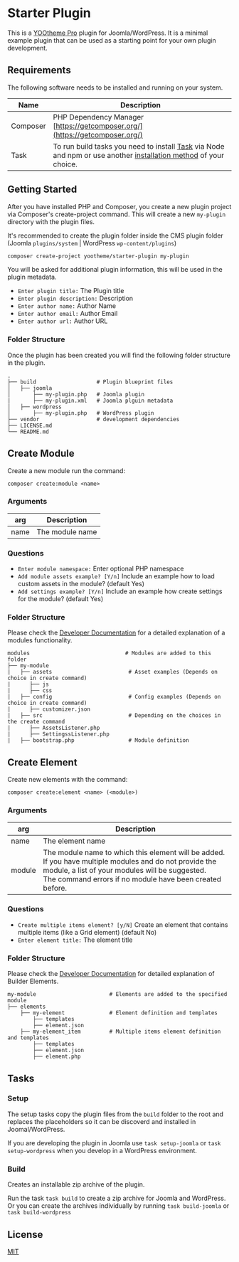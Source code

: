 # Starter Plugin

This is a [YOOtheme Pro](https://yootheme.com) plugin for Joomla/WordPress. It is a minimal example plugin that can be used as a starting point for your own plugin development.

## Requirements

The following software needs to be installed and running on your system.

| Name     | Description                                                                |
|----------|----------------------------------------------------------------------------|
| Composer | PHP Dependency Manager [https://getcomposer.org/](https://getcomposer.org/) |
| Task     | To run build tasks you need to install [Task](https://taskfile.dev) via Node and npm or use another [installation method](https://taskfile.dev/installation/) of your choice.|

## Getting Started

After you have installed PHP and Composer, you create a new plugin project via Composer's create-project command. This will create a new `my-plugin` directory with the plugin files.

It's recommended to create the plugin folder inside the CMS plugin folder (Joomla `plugins/system` | WordPress `wp-content/plugins`)

```bash
composer create-project yootheme/starter-plugin my-plugin
```

You will be asked for additional plugin information, this will be used in the plugin metadata.

- `Enter plugin title:` The Plugin title
- `Enter plugin description:` Description
- `Enter author name:` Author Name
- `Enter author email:` Author Email
- `Enter author url:` Author URL


### Folder Structure

Once the plugin has been created you will find the following folder structure in the plugin.

```
.
├── build                   # Plugin blueprint files
│   ├── joomla
│       ├── my-plugin.php   # Joomla plugin
|       ├── my-plugin.xml   # Joomla plguin metadata
│   ├── wordpress
│       ├── my-plugin.php   # WordPress plugin
├── vendor                  # development dependencies
├── LICENSE.md
└── README.md
```

## Create Module

Create a new module run the command:

`composer create:module <name>`

### Arguments

| arg  | Description     |
|------|-----------------|
| name | The module name |

### Questions

- `Enter module namespace:` Enter optional PHP namespace
- `Add module assets example? [Y/n]` Include an example how to load custom assets in the module? (default Yes)
- `Add settings example? [Y/n]` Include an example how create settings for the module? (default Yes)

### Folder Structure

Please check the [Developer Documentation](https://yootheme.com/support/yootheme-pro/joomla/developers-modules) for a detailed explanation of a modules functionality.

```
modules                              # Modules are added to this folder
├── my-module
|   ├── assets                        # Asset examples (Depends on choice in create command)
|      ├── js
|      ├── css
|   ├── config                        # Config examples (Depends on choice in create command)
|      ├── customizer.json
|   ├── src                           # Depending on the choices in the create command
|      ├── AssetsListener.php
|      ├── SettingssListener.php
|   ├── bootstrap.php                 # Module definition
```

## Create Element

Create new elements with the command:

`composer create:element <name> (<module>)`

### Arguments

| arg    | Description     |
|--------|-----------------|
| name   | The element name |
| module | The module name to which this element will be added. If you have multiple modules and do not provide the module, a list of your modules will be suggested. <br>  The command errors if no module have been created before. |

### Questions

- `Create multiple items element? [y/N]` Create an element that contains multiple items (like a Grid element) (default No)
- `Enter element title:` The element title

### Folder Structure

Please check the [Developer Documentation](https://yootheme.com/support/yootheme-pro/joomla/developers-elements) for detailed explanation of Builder Elements.

```
my-module                       # Elements are added to the specified module
├── elements
    ├── my-element              # Element definition and templates
        ├── templates
        ├── element.json
    ├── my-element_item         # Multiple items element definition and templates
        ├── templates
        ├── element.json
        ├── element.php
```


## Tasks

### Setup

The setup tasks copy the plugin files from the `build` folder to the root and replaces the placeholders so it can be discoverd and installed in Joomal/WordPress.

If you are developing the plugin in Joomla use `task setup-joomla` or `task setup-wordpress` when you develop in a WordPress environment.

### Build

Creates an installable zip archive of the plugin.

Run the task `task build` to create a zip archive for Joomla and WordPress. Or you can create the archives individually by running `task build-joomla` or `task build-wordpress`

## License

[MIT](https://opensource.org/licenses/MIT)
